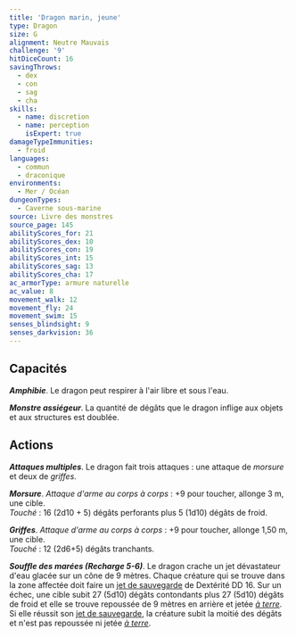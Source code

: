 ```yaml
---
title: 'Dragon marin, jeune'
type: Dragon
size: G
alignment: Neutre Mauvais
challenge: '9'
hitDiceCount: 16
savingThrows:
  - dex
  - con
  - sag
  - cha
skills:
  - name: discretion
  - name: perception
    isExpert: true
damageTypeImmunities:
  - froid
languages:
  - commun
  - draconique
environments:
  - Mer / Océan
dungeonTypes:
  - Caverne sous-marine
source: Livre des monstres
source_page: 145
abilityScores_for: 21
abilityScores_dex: 10
abilityScores_con: 19
abilityScores_int: 15
abilityScores_sag: 13
abilityScores_cha: 17
ac_armorType: armure naturelle
ac_value: 8
movement_walk: 12
movement_fly: 24
movement_swim: 15
senses_blindsight: 9
senses_darkvision: 36
---
```

## Capacités
_**Amphibie**_. Le dragon peut respirer à l'air libre et sous l'eau.

_**Monstre assiégeur**_. La quantité de dégâts que le dragon inflige aux objets et aux structures est doublée.

## Actions
_**Attaques multiples**_. Le dragon fait trois attaques : une attaque de _morsure_ et deux de _griffes_.

_**Morsure**_. _Attaque d'arme au corps à corps_ : +9 pour toucher, allonge 3 m, une cible.  
_Touché_ : 16 (2d10 + 5) dégâts perforants plus 5 (1d10) dégâts de froid.

_**Griffes**_. _Attaque d'arme au corps à corps_ : +9 pour toucher, allonge 1,50 m, une cible.  
_Touché_ : 12 (2d6+5) dégâts tranchants.

_**Souffle des marées (Recharge 5-6)**_. Le dragon crache un jet dévastateur d'eau glacée sur un cône de 9 mètres. Chaque créature qui se trouve dans la zone affectée doit faire un [jet de sauvegarde](/utiliser-les-caracteristiques/#jets-de-sauvegarde) de Dextérité DD 16. Sur un échec, une cible subit 27 (5d10) dégâts contondants plus 27 (5d10) dégâts de froid et elle se trouve repoussée de 9 mètres en arrière et jetée [_à terre_](/gerer-la-sante-du-personnage/#a-terre). Si elle réussit son [jet de sauvegarde](/utiliser-les-caracteristiques/#jets-de-sauvegarde), la créature subit la moitié des dégâts et n'est pas repoussée ni jetée [_à terre_](/gerer-la-sante-du-personnage/#a-terre).
